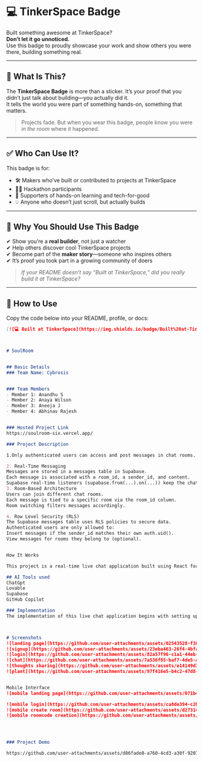 # 💻 TinkerSpace Badge

Built something awesome at TinkerSpace?  
**Don’t let it go unnoticed.**  
Use this badge to proudly showcase your work and show others you were there, building something real.

---

## 🌟 What Is This?

The **TinkerSpace Badge** is more than a sticker. It’s your proof that you didn’t just talk about building—you actually did it.  
It tells the world you were part of something hands-on, something that matters.

> Projects fade. But when you wear this badge, people know you were _in the room_ where it happened.

---

## ✅ Who Can Use It?

This badge is for:

- 🛠 Makers who’ve built or contributed to projects at TinkerSpace  
- 👩‍💻 Hackathon participants  
- 📣 Supporters of hands-on learning and tech-for-good  
- 💡 Anyone who doesn’t just scroll, but actually builds  

---

## 📌 Why You Should Use This Badge

✔ Show you’re a **real builder**, not just a watcher  
✔ Help others discover cool TinkerSpace projects  
✔ Become part of the **maker story**—someone who inspires others  
✔ It’s proof you took part in a growing community of doers  

> _If your README doesn’t say “Built at TinkerSpace,” did you really build it at TinkerSpace?_

---

## 🧩 How to Use

Copy the code below into your README, profile, or docs:

```markdown
[![💻 Built at TinkerSpace](https://img.shields.io/badge/Built%20at-TinkerSpace-blueviolet?style=for-the-badge&label=%F0%9F%92%BBBuilt%20at&labelColor=turquoise&color=white)](https://tinkerhub.org/tinkerspace)



# SoulRoom


## Basic Details
### Team Name: Cybrosis


### Team Members
- Member 1: Anandhu S
- Member 2: Anaya Wilson
- Member 3: Aneeja J
- Member 4: Abhinav Rajesh


### Hosted Project Link
https://soulroom-six.vercel.app/

### Project Description

1.Only authenticated users can access and post messages in chat rooms.

2. Real-Time Messaging
Messages are stored in a messages table in Supabase.
Each message is associated with a room_id, a sender_id, and content.
Supabase real-time listeners (supabase.from(...).on(...)) keep the chat live without needing to refresh the page.
3. Room-Based Architecture
Users can join different chat rooms.
Each message is tied to a specific room via the room_id column.
Room switching filters messages accordingly.

4. Row Level Security (RLS)
The Supabase messages table uses RLS policies to secure data.
Authenticated users are only allowed to:
Insert messages if the sender_id matches their own auth.uid().
View messages for rooms they belong to (optional).


How It Works

This project is a real-time live chat application built using React for the frontend and Supabase for the backend. Users must authenticate themselves through Supabase Auth, which provides secure login and session handling. Once logged in, users can join specific chat rooms, where the app fetches existing messages from the Supabase database. When a user sends a message, it is inserted into the messages table in the Supabase PostgreSQL database, along with metadata like the sender's ID and room ID. Supabase Realtime enables live updates by listening to new message inserts—whenever a new message is added to the database for a specific room, it is pushed instantly to all clients subscribed to that room. This ensures that the chat updates in real time without the need for manual refreshes. The app uses Supabase’s Row Level Security (RLS) policies to ensure that only authenticated users can insert and view messages, and only for the correct rooms. The frontend UI is already styled and functional using Tailwind CSS, and no changes are needed there. Overall, the application offers a secure, responsive, and scalable real-time messaging experience, all without a custom backend server.

## AI Tools used
ChatGpt
Lovable
Supabase
GitHub Copilot

### Implementation
The implementation of this live chat application begins with setting up the Supabase backend, where the messages table is created to store chat data, including fields like content, room_id, sender_id, and timestamps. Row Level Security (RLS) is enabled on the table, and policies are written to ensure that only authenticated users can insert and read messages relevant to them. On the frontend, the app is built using React and Tailwind CSS, creating a clean and interactive user interface. User authentication is handled via Supabase Auth, allowing users to log in and maintain sessions securely. Once authenticated, users are assigned a room and can send messages. When a message is sent, a POST request inserts the message into the Supabase database, and Supabase Realtime triggers push the new message to all connected clients in that room. The frontend listens for these updates using supabase.channel() and updates the UI dynamically. Overall, the implementation leverages Supabase’s built-in authentication, database, and real-time features to create a fully functional, serverless chat experience.



# Screenshots 
![landing page](https://github.com/user-attachments/assets/02543528-f389-4cbd-8b48-d6dbb6de228c)
![signup](https://github.com/user-attachments/assets/23eba463-26f4-4bfa-a0fa-20af0f4bc3d7)
![login](https://github.com/user-attachments/assets/82a57f96-c1a1-44eb-8363-372fcbfbffda)
![chat](https://github.com/user-attachments/assets/7a536f85-baf7-4de5-a8e9-3a0e19588f8f)
![thoughts sharing](https://github.com/user-attachments/assets/e14149d7-ee05-4b34-a664-1cb95369042c)
![plant](https://github.com/user-attachments/assets/97f416e5-b4c2-47d8-adf2-1656bba3a1ab)


Mobile Interface
![mobile landing page](https://github.com/user-attachments/assets/071b4fa6-c204-4fcb-b288-818fed303efd)

![mobile login](https://github.com/user-attachments/assets/ca8de394-c2bc-44f7-bbcc-009299e3b283)
![mobile create room](https://github.com/user-attachments/assets/d2731491-c7f2-48a6-b32e-172e990532f3)
![mobile roomcode creation](https://github.com/user-attachments/assets/2aa061b0-dd5c-47bb-bf1c-76fa9e0c72d4)




### Project Demo

https://github.com/user-attachments/assets/d86fade0-a760-4cd3-a30f-9207786879ec



